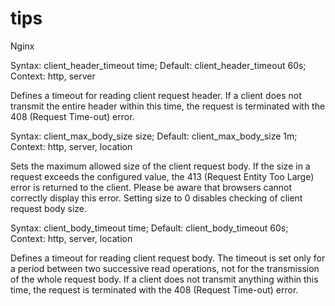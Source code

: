 # tips

Nginx

Syntax: 	client_header_timeout time;
Default: 	client_header_timeout 60s;
Context: 	http, server

Defines a timeout for reading client request header. If a client does not transmit the entire header within this time, the request is terminated with the 408 (Request Time-out) error.

Syntax: 	client_max_body_size size;
Default: 	client_max_body_size 1m;
Context: 	http, server, location

Sets the maximum allowed size of the client request body. If the size in a request exceeds the configured value, the 413 (Request Entity Too Large) error is returned to the client. Please be aware that browsers cannot correctly display this error. Setting size to 0 disables checking of client request body size.

Syntax: 	client_body_timeout time;
Default: 	client_body_timeout 60s;
Context: 	http, server, location

Defines a timeout for reading client request body. The timeout is set only for a period between two successive read operations, not for the transmission of the whole request body. If a client does not transmit anything within this time, the request is terminated with the 408 (Request Time-out) error.
